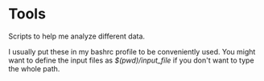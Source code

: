 # Tools
Scripts to help me analyze different data. 

I usually put these in my bashrc profile to be conveniently used. You might want to define the input files as *$(pwd)/input_file* if you don't want to type the whole path.


